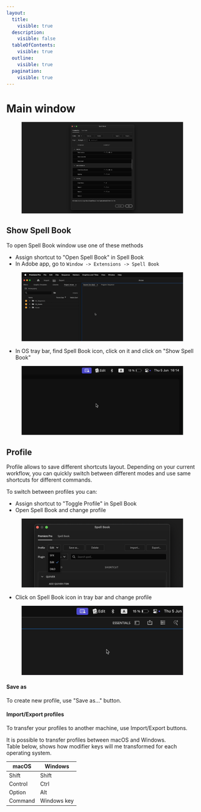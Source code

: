 ```yaml
---
layout:
  title:
    visible: true
  description:
    visible: false
  tableOfContents:
    visible: true
  outline:
    visible: true
  pagination:
    visible: true
---
```


# Main window

<figure><img src="../../.gitbook/assets/Spell_Book_main (1).png" alt=""><figcaption></figcaption></figure>

## Show Spell Book

To open Spell Book window use one of these methods

* Assign shortcut to "Open Spell Book" in Spell Book
* In Adobe app, go to `Window -> Extensions -> Spell Book`&#x20;

<figure><img src="../../.gitbook/assets/Spell_Book_open_extensions (1).gif" alt=""><figcaption></figcaption></figure>

* In OS tray bar, find Spell Book icon, click on it and click on "Show Spell Book"

<figure><img src="../../.gitbook/assets/Spell_Book_open_tray.gif" alt=""><figcaption></figcaption></figure>

## Profile

Profile allows to save different shortcuts layout. Depending on your current workflow, you can quickly switch between different modes and use same shortcuts for different commands.

To switch between profiles you can:

* Assign shortcut to "Toggle Profile" in Spell Book
* Open Spell Book and change profile

<figure><img src="../../.gitbook/assets/Spell_Book_profile (2).png" alt=""><figcaption></figcaption></figure>

* Click on Spell Book icon in tray bar and change profile

<figure><img src="../../.gitbook/assets/Spell_Book_profile_tray.gif" alt=""><figcaption></figcaption></figure>

#### Save as

To create new profile, use "Save as..." button.

#### Import/Export profiles

To transfer your profiles to another machine, use Import/Export buttons.

It is possible to transfer profiles between macOS and Windows.\
Table below, shows how modifier keys will me transformed for each operating system.

| macOS   | Windows     |
| ------- | ----------- |
| Shift   | Shift       |
| Control | Ctrl        |
| Option  | Alt         |
| Command | Windows key |

